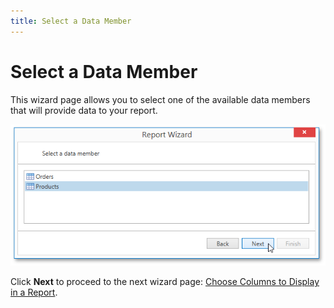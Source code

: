 ```yaml
---
title: Select a Data Member
---
```

# Select a Data Member
This wizard page allows you to select one of the available data members that will provide data to your report.

![WpfReportWizard_EF_SelectDataMember](../../../../../../images/img124455.png)

Click **Next** to proceed to the next wizard page: [Choose Columns to Display in a Report](../choose-columns-to-display-in-a-report.md).